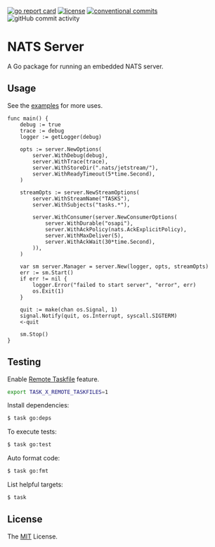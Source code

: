 [![go report card](https://goreportcard.com/badge/github.com/osapi-io/nats-server?style=for-the-badge)](https://goreportcard.com/report/github.com/osapi-io/nats-server)
[![license](https://img.shields.io/badge/license-MIT-brightgreen.svg?style=for-the-badge)](LICENSE)
[![conventional commits](https://img.shields.io/badge/Conventional%20Commits-1.0.0-yellow.svg?style=for-the-badge)](https://conventionalcommits.org)
![gitHub commit activity](https://img.shields.io/github/commit-activity/m/osapi-io/nats-server?style=for-the-badge)

# NATS Server

A Go package for running an embedded NATS server.

## Usage

See the [examples][] for more uses.

```golang
func main() {
	debug := true
	trace := debug
	logger := getLogger(debug)

	opts := server.NewOptions(
		server.WithDebug(debug),
		server.WithTrace(trace),
		server.WithStoreDir(".nats/jetstream/"),
		server.WithReadyTimeout(5*time.Second),
	)

	streamOpts := server.NewStreamOptions(
		server.WithStreamName("TASKS"),
		server.WithSubjects("tasks.*"),

		server.WithConsumer(server.NewConsumerOptions(
			server.WithDurable("osapi"),
			server.WithAckPolicy(nats.AckExplicitPolicy),
			server.WithMaxDeliver(5),
			server.WithAckWait(30*time.Second),
		)),
	)

	var sm server.Manager = server.New(logger, opts, streamOpts)
	err := sm.Start()
	if err != nil {
		logger.Error("failed to start server", "error", err)
		os.Exit(1)
	}

	quit := make(chan os.Signal, 1)
	signal.Notify(quit, os.Interrupt, syscall.SIGTERM)
	<-quit

	sm.Stop()
}
```

## Testing

Enable [Remote Taskfile][] feature.

```bash
export TASK_X_REMOTE_TASKFILES=1
```

Install dependencies:

```bash
$ task go:deps
```

To execute tests:

```bash
$ task go:test
```

Auto format code:

```bash
$ task go:fmt
```

List helpful targets:

```bash
$ task
```

## License

The [MIT][] License.

[examples]: examples/
[Remote Taskfile]: https://taskfile.dev/experiments/remote-taskfiles/
[MIT]: LICENSE
